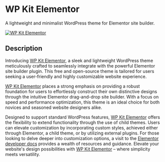 # WP Kit Elementor

A lightweight and minimalist WordPress theme for Elementor site builder.

<p><a href="https://wpkit.pro/themes/wpkit-elementor"><img src="https://i0.wp.com/themes.svn.wordpress.org/wp-kit-elementor/1.0.3/screenshot.png?w=600&strip=all" alt="WP Kit Elementor"></a></p>

## Description

Introducing [WP Kit Elementor](https://wpkit.pro/themes/wpkit-elementor/), a sleek and lightweight WordPress theme
meticulously crafted to seamlessly integrate with the powerful Elementor site builder plugin. This free and open-source
theme is tailored for users seeking a user-friendly and highly customizable website experience.

[WP Kit Elementor](https://wpkit.pro/themes/wpkit-elementor/) places a strong emphasis on providing a robust foundation
for users to effortlessly construct their own distinctive designs through the intuitive Elementor drag-and-drop site
builder. With a focus on speed and performance optimization, this theme is an ideal choice for both novices and seasoned
website designers alike.

Designed to support standard WordPress features, [WP Kit Elementor](https://wpkit.pro/themes/wpkit-elementor/) offers
the flexibility to extend functionality through the use of child themes. Users can elevate customization by
incorporating custom styles, achieved either through Elementor, a child theme, or by utilizing external plugins. For
those looking to delve deeper into customization options, a visit to
the [Elementor developer docs](https://elementor.com/developers/) provides a wealth of resources and guidance. Elevate
your website's design possibilities with [WP Kit Elementor](https://wpkit.pro/themes/wpkit-elementor/) – where
simplicity meets versatility.

